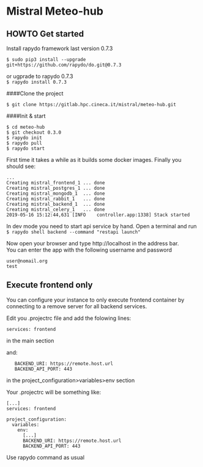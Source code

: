 Mistral Meteo-hub
===================

HOWTO Get started
-----------------

Install rapydo framework last version 0.7.3

`$ sudo pip3 install --upgrade git+https://github.com/rapydo/do.git@0.7.3`

or ugprade to rapydo 0.7.3  
`$ rapydo install 0.7.3`

####Clone the project
```
$ git clone https://gitlab.hpc.cineca.it/mistral/meteo-hub.git
```

####Init & start
```
$ cd meteo-hub
$ git checkout 0.3.0
$ rapydo init
$ rapydo pull
$ rapydo start
```

First time it takes a while as it builds some docker images. Finally you should see:  
```
...
Creating mistral_frontend_1 ... done
Creating mistral_postgres_1 ... done
Creating mistral_mongodb_1  ... done
Creating mistral_rabbit_1   ... done
Creating mistral_backend_1  ... done
Creating mistral_celery_1   ... done
2019-05-16 15:12:44,631 [INFO    controller.app:1338] Stack started
```

In dev mode you need to start api service by hand. Open a terminal and run  
`$ rapydo shell backend --command "restapi launch"`

Now open your browser and type http://localhost in the address bar.  
You can enter the app with the following username and password  
```
user@nomail.org
test
```

## Execute frontend only

You can configure your instance to only execute frontend container by connecting to a remove server for all backend services.

Edit you .projectrc file and add the folowing lines:

```
services: frontend
```
in the main section

and:
```
   BACKEND_URI: https://remote.host.url
   BACKEND_API_PORT: 443
```
in the project_configuration>variables>env section

Your .projectrc will be something like:

```
[...]
services: frontend

project_configuration:
  variables:
    env:
      [...]
      BACKEND_URI: https://remote.host.url
      BACKEND_API_PORT: 443
```

Use rapydo command as usual

